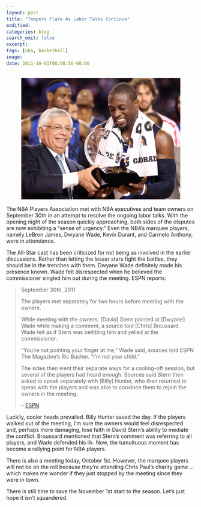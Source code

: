 ```yaml
---
layout: post
title: "Tempers Flare As Labor Talks Continue"
modified:
categories: blog
search_omit: false
excerpt:
tags: [nba, basketball]
image:
date: 2011-10-01T08:08:50-08:00
---
```

<figure>
    <img src="/images/davidstern-dwyanewade.jpeg" alt="image">
</figure>
The NBA Players Association met with NBA executives and team owners on September 30th in an attempt to resolve the ongoing labor talks. With the opening night of the season quickly approaching, both sides of the disputes are now exhibiting a “sense of urgency.” Even the NBA’s marquee players, namely LeBron James, Dwyane Wade, Kevin Durant, and Carmelo Anthony, were in attendance.

The All-Star cast has been criticized for not being as involved in the earlier discussions. Rather than letting the lesser stars fight the battles, they should be in the trenches with them. Dwyane Wade definitely made his presence known. Wade felt disrespected when he believed the commissioner singled him out during the meeting. ESPN reports:

> September 30th, 2011
>
> The players met separately for two hours before meeting with the owners.
> 
> While meeting with the owners, [David] Stern pointed at [Dwyane] Wade while making a comment, a source told [Chris] Broussard. Wade felt as if Stern was belittling him and yelled at the commissioner.
> 
> “You’re not pointing your finger at me,” Wade said, sources told ESPN The Magazine’s Ric Bucher. “I’m not your child.”
> 
> The sides then went their separate ways for a cooling-off session, but several of the players had heard enough. Sources said Stern then asked to speak separately with [Billy] Hunter, who then returned to speak with the players and was able to convince them to rejoin the owners in the meeting.
> 
> – [ESPN](http://espn.go.com/nba/story/_/id/7039251/nba-labor-talks-players-owners-return-talks-saturday-tense-moments)

Luckily, cooler heads prevailed. Billy Hunter saved the day. If the players walked out of the meeting, I’m sure the owners would feel disrespected and, perhaps more damaging, lose faith in David Stern’s ability to mediate the conflict. Broussard mentioned that Stern’s comment was referring to all players, and Wade defended his ilk. Now, the tumultuous moment has become a rallying point for NBA players.

There is also a meeting today, October 1st. However, the marquee players will not be on the roll because they’re attending Chris Paul’s charity game …which makes me wonder if they just stopped by the meeting since they were in town.

There is still time to save the November 1st start to the season. Let’s just hope it isn’t squandered.
